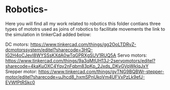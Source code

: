 # Robotics-
Here you will find all my work related to robotics
this folder contians three types of mototrs used as joins of robotics to facilitate movements 
the link to the simulation in tinkerCad added below:

DC motors: https://www.tinkercad.com/things/gg2OoLTDRvZ-dcmotorssystem/editel?sharecode=3HQ-lG2H4oCJevI8WYSSsKXdA0wTqGPRXgSUV1RUQ5A 
Servo motors: https://www.tinkercad.com/things/9a3qMtUH13J-2servomotors/editel?sharecode=4kaKuOXC4Yqy2nFqbm83pKp_2Jxds_DKvGVpWkIqJxY
Srepper motor: https://www.tinkercad.com/things/gyTNG9BQBWr-stepper-motor/editel?sharecode=uJhcd8_hxmSPnUkoVm4UFVxPzLk9efJ-EVWfPtRSkc0

